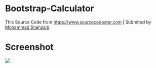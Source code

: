 # Bootstrap-Calculator

This Source Code from https://www.sourcecodester.com | Submited by <a href=""> Mohammad Shahzaib</a>

# Screenshot
<img src="https://www.sourcecodester.com/sites/default/files/styles/medium/public/images/Mohammad%20Shahzaib/ccalc.jpg">
